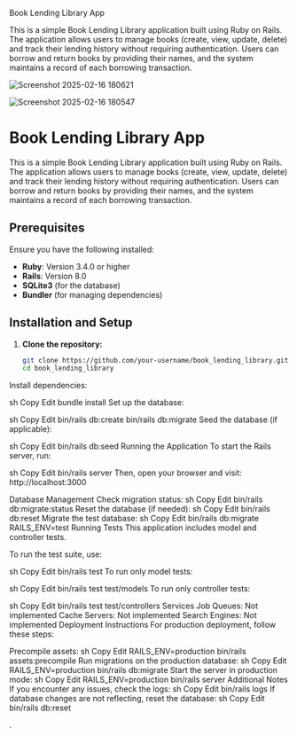 Book Lending Library App

This is a simple Book Lending Library application built using Ruby on Rails. The application allows users to manage books (create, view, update, delete) and track their lending history without requiring authentication. Users can borrow and return books by providing their names, and the system maintains a record of each borrowing transaction.



![Screenshot 2025-02-16 180621](https://github.com/user-attachments/assets/663fa0a0-5d63-4b57-b8ed-c70ad2d04aab)

![Screenshot 2025-02-16 180547](https://github.com/user-attachments/assets/27a05cf7-52a7-4ea5-9296-54722acdf1c3)

# Book Lending Library App

This is a simple Book Lending Library application built using Ruby on Rails. The application allows users to manage books (create, view, update, delete) and track their lending history without requiring authentication. Users can borrow and return books by providing their names, and the system maintains a record of each borrowing transaction.

## Prerequisites

Ensure you have the following installed:
- **Ruby**: Version 3.4.0 or higher
- **Rails**: Version 8.0
- **SQLite3** (for the database)
- **Bundler** (for managing dependencies)

## Installation and Setup

1. **Clone the repository:**
   ```sh
   git clone https://github.com/your-username/book_lending_library.git
   cd book_lending_library
Install dependencies:

sh
Copy
Edit
bundle install
Set up the database:

sh
Copy
Edit
bin/rails db:create
bin/rails db:migrate
Seed the database (if applicable):

sh
Copy
Edit
bin/rails db:seed
Running the Application
To start the Rails server, run:

sh
Copy
Edit
bin/rails server
Then, open your browser and visit: http://localhost:3000

Database Management
Check migration status:
sh
Copy
Edit
bin/rails db:migrate:status
Reset the database (if needed):
sh
Copy
Edit
bin/rails db:reset
Migrate the test database:
sh
Copy
Edit
bin/rails db:migrate RAILS_ENV=test
Running Tests
This application includes model and controller tests.

To run the test suite, use:

sh
Copy
Edit
bin/rails test
To run only model tests:

sh
Copy
Edit
bin/rails test test/models
To run only controller tests:

sh
Copy
Edit
bin/rails test test/controllers
Services
Job Queues: Not implemented
Cache Servers: Not implemented
Search Engines: Not implemented
Deployment Instructions
For production deployment, follow these steps:

Precompile assets:
sh
Copy
Edit
RAILS_ENV=production bin/rails assets:precompile
Run migrations on the production database:
sh
Copy
Edit
RAILS_ENV=production bin/rails db:migrate
Start the server in production mode:
sh
Copy
Edit
RAILS_ENV=production bin/rails server
Additional Notes
If you encounter any issues, check the logs:
sh
Copy
Edit
bin/rails logs
If database changes are not reflecting, reset the database:
sh
Copy
Edit
bin/rails db:reset

.

